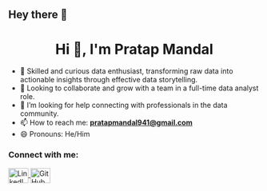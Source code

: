 ## Hey there 👋

<h1 align="center">Hi 👋, I'm Pratap Mandal</h1>

- 🔭 Skilled and curious data enthusiast, transforming raw data into actionable insights through effective data storytelling.  
- 👯 Looking to collaborate and grow with a team in a full-time data analyst role.  
- 🤔 I’m looking for help connecting with professionals in the data community.  
- 📫 How to reach me: **pratapmandal941@gmail.com**  
- 😄 Pronouns: He/Him  

<h3 align="left">Connect with me:</h3>
<p align="left">
  <a href="https://www.linkedin.com/in/pratap-mandal51/" target="_blank">
    <img align="center" src="https://raw.githubusercontent.com/rahuldkjain/github-profile-readme-generator/master/src/images/icons/Social/linked-in-alt.svg" alt="LinkedIn - Pratap Mandal" height="30" width="40" />
  </a>
  <a href="https://github.com/Pratap151" target="_blank">
    <img align="center" src="https://raw.githubusercontent.com/rahuldkjain/github-profile-readme-generator/master/src/images/icons/Social/github.svg" alt="GitHub - Pratap151" height="30" width="40" />
  </a>
</p>



